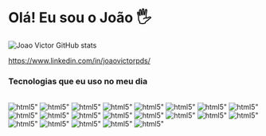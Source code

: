 # Olá! Eu sou o João 🖐️
![Joao Victor GitHub stats](https://github-readme-stats.vercel.app/api?username=joaovictormashido&show_icons=true&theme=tokyonight)


https://www.linkedin.com/in/joaovictorpds/


### Tecnologias que eu uso no meu dia


<div style="display: inline_block"><br/>
   <img olign="center" alt=html5" src="https://img.shields.io/badge/HTML5-E34F26?style=for-the-badge&logo=html5&logoColor=white" />
    <img olign="center" alt=html5" src="https://img.shields.io/badge/CSS3-1572B6?style=for-the-badge&logo=css3&logoColor=white" />
   <img olign="center" alt=html5" src="https://img.shields.io/badge/Python-14354C?style=for-the-badge&logo=python&logoColor=white" />
 <img olign="center" alt=html5" src="https://img.shields.io/badge/C-00599C?style=for-the-badge&logo=c&logoColor=whitev" />
   <img olign="center" alt=html5" src="https://img.shields.io/badge/React-20232A?style=for-the-badge&logo=react&logoColor=61DAFB" />
    <img olign="center" alt=html5" src="https://img.shields.io/badge/C%23-239120?style=for-the-badge&logo=c-sharp&logoColor=white" />
      <img olign="center" alt=html5" src="https://img.shields.io/badge/PHP-777BB4?style=for-the-badge&logo=php&logoColor=white" />    
    <img olign="center" alt=html5" src="https://img.shields.io/badge/Ruby-CC342D?style=for-the-badge&logo=ruby&logoColor=white" />
       <img olign="center" alt=html5" src="https://img.shields.io/badge/React_Native-20232A?style=for-the-badge&logo=react&logoColor=61DAFB" />
        <img olign="center" alt=html5" src="https://img.shields.io/badge/React_Native-20232A?style=for-the-badge&logo=react&logoColor=61DAFB" />
         <img olign="center" alt=html5" src="https://img.shields.io/badge/Angular-DD0031?style=for-the-badge&logo=angular&logoColor=white" />                                     <img olign="center" alt=html5" src="https://img.shields.io/badge/AngularJS-E23237?style=for-the-badge&logo=angularjs&logoColor=white" />                                     <img olign="center" alt=html5" src="https://img.shields.io/badge/Bootstrap-563D7C?style=for-the-badge&logo=bootstrap&logoColor=white" />                                     <img olign="center" alt=html5" src="https://img.shields.io/badge/MySQL-00000F?style=for-the-badge&logo=mysql&logoColor=white" /> 
   <img olign="center" alt=html5" src="https://img.shields.io/badge/Sass-CC6699?style=for-the-badge&logo=sass&logoColor=white" />   
    <img olign="center" alt=html5" src="https://img.shields.io/badge/TypeScript-007ACC?style=for-the-badge&logo=typescript&logoColor=white" />   
   <img olign="center" alt=html5" src="https://img.shields.io/badge/JavaScript-323330?style=for-the-badge&logo=javascript&logoColor=F7DF1E" />   
    <img olign="center" alt=html5" src="https://img.shields.io/badge/Node.js-43853D?style=for-the-badge&logo=node.js&logoColor=white" /> 
   <img olign="center" alt=html5" src="https://img.shields.io/badge/Java-ED8B00?style=for-the-badge&logo=java&logoColor=white" /> 
    <img olign="center" alt=html5" src="https://img.shields.io/badge/Go-00ADD8?style=for-the-badge&logo=go&logoColor=white" />                            
  <img olign="center" alt=html5" src="https://img.shields.io/badge/Dart-0175C2?style=for-the-badge&logo=dart&logoColor=white" />                                                                                                                
   
  </div>
  
